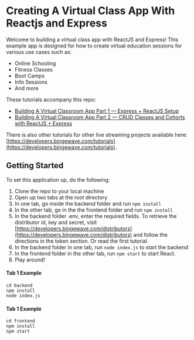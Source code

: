 # Creating A Virtual Class App With Reactjs and Express


Welcome to building a virtual class app with ReactJS and Express! This example app is designed for how to create virtual education sessions for various use cases such as:
- Online Schooling
- Fitness Classes
- Boot Camps
- Info Sessions
- And more

 These tutorials accompany this repo:
 
- [Building A Virtual Classroom App Part 1 — Express + ReactJS Setup](https://medium.com/bingewave/building-a-virtual-classroom-app-part-1-express-reactjs-setup-6190a2084e6f)
- [Building A Virtual Classroom App Part 2 — CRUD Classes and Cohorts with ReactJS + Express](https://medium.com/bingewave/building-a-virtual-classroom-app-part-2-crud-classes-cohorts-with-reactjs-express-31cf132b6994)

There is also other tutorials for other live streaming projects available here: [https://developers.bingewave.com/tutorials](https://developers.bingewave.com/tutorials).

## Getting Started

To set this application up, do the following:
1. Clone the repo to your local machine
2. Open up two tabs at the root directory
3. In one tab, go inside the backend folder and run `npm install`
4. In the other tab, go in the the frontend folder and run `npm install`
5. In the backend folder .env, enter the required fields. To retrieve the distributor id, key and secret, visit [https://developers.bingewave.com/distributors](https://developers.bingewave.com/distributors) and follow the directions in the token section. Or read the first tutorial.
6. In the backend folder in one tab, run `node index.js` to start the backend
7. In the frontend folder in the other tab, run `npm start` to start React.
8. Play around!

#### Tab 1 Example

    cd backend
    npm install
    node index.js
#### Tab 1 Example

    cd frontend
    npm install
    npm start




